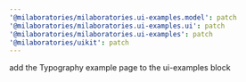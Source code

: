 ```yaml
---
'@milaboratories/milaboratories.ui-examples.model': patch
'@milaboratories/milaboratories.ui-examples.ui': patch
'@milaboratories/milaboratories.ui-examples': patch
'@milaboratories/uikit': patch
---
```


add the Typography example page to the ui-examples block
